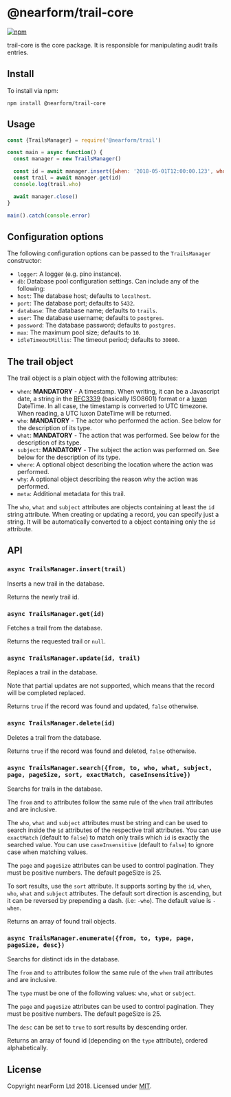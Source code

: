 # @nearform/trail-core

[![npm][npm-badge]][npm-url]

trail-core is the core package. It is responsible for manipulating audit trails entries.

## Install

To install via npm:

```
npm install @nearform/trail-core
```

## Usage

```javascript
const {TrailsManager} = require('@nearform/trail')

const main = async function() {
  const manager = new TrailsManager()

  const id = await manager.insert({when: '2018-05-01T12:00:00.123', who: 'user:1', what: 'open', subject: 'page:1'})
  const trail = await manager.get(id)
  console.log(trail.who)

  await manager.close()
}

main().catch(console.error)
```

## Configuration options

The following configuration options can be passed to the `TrailsManager` constructor:

*  `logger`: A logger (e.g. pino instance).
*  `db`: Database pool configuration settings. Can include any of the following:
  *  `host`: The database host; defaults to `localhost`.
  *  `port`: The database port; defaults to `5432`.
  *  `database`: The database name; defaults to `trails`.
  *  `user`: The database username; defaults to `postgres`.
  *  `password`: The database password; defaults to `postgres`.
  *  `max`: The maximum pool size; defaults to `10`.
  *  `idleTimeoutMillis`: The timeout period; defaults to `30000`.

## The trail object

The trail object is a plain object with the following attributes:

*   `when`: **MANDATORY** - A timestamp. When writing, it can be a Javascript date, a string in the [RFC3339][rfc3339] (basically ISO8601) format or a [luxon][luxon] DateTime. In all case, the timestamp is converted to UTC timezone. When reading, a UTC luxon DateTime will be returned.
*   `who`: **MANDATORY** - The actor who performed the action. See below for the description of its type.
*   `what`: **MANDATORY** - The action that was performed. See below for the description of its type.
*   `subject`: **MANDATORY** - The subject the action was performed on. See below for the description of its type.
*   `where`: A optional object describing the location where the action was performed.
*   `why`: A optional object describing the reason why the action was performed.
*   `meta`: Additional metadata for this trail.

The `who`, `what` and `subject` attributes are objects containing at least the `id` string attribute. When creating or updating a record, you can specify just a string.
It will be automatically converted to a object containing only the `id` attribute.

## API

### `async TrailsManager.insert(trail)`

Inserts a new trail in the database.

Returns the newly trail id.

### `async TrailsManager.get(id)`

Fetches a trail from the database.

Returns the requested trail or `null`.

### `async TrailsManager.update(id, trail)`

Replaces a trail in the database.

Note that partial updates are not supported, which means that the record will be completed replaced.

Returns `true` if the record was found and updated, `false` otherwise.

### `async TrailsManager.delete(id)`

Deletes a trail from the database.

Returns `true` if the record was found and deleted, `false` otherwise.

### `async TrailsManager.search({from, to, who, what, subject, page, pageSize, sort, exactMatch, caseInsensitive})`

Searchs for trails in the database.

The `from` and `to` attributes follow the same rule of the `when` trail attributes and are inclusive.

The `who`, `what` and `subject` attributes must be string and can be used to search inside the `id` attributes of the respective trail attributes.
You can use `exactMatch` (default to `false`) to match only trails which `id` is exactly the searched value.
You can use `caseInsensitive` (default to `false`) to ignore case when matching values.

The `page` and `pageSize` attributes can be used to control pagination. They must be positive numbers. The default pageSize is 25.

To sort results, use the `sort` attribute. It supports sorting by the `id`, `when`, `who`, `what` and `subject` attributes.
The default sort direction is ascending, but it can be reversed by prepending a dash. (i.e: `-who`). The default value is `-when`.

Returns an array of found trail objects.

### `async TrailsManager.enumerate({from, to, type, page, pageSize, desc})`

Searchs for distinct ids in the database.

The `from` and `to` attributes follow the same rule of the `when` trail attributes and are inclusive.

The `type` must be one of the following values: `who`, `what` or `subject`.

The `page` and `pageSize` attributes can be used to control pagination. They must be positive numbers. The default pageSize is 25.

The `desc` can be set to `true` to sort results by descending order.

Returns an array of found id (depending on the `type` attribute), ordered alphabetically.

## License

Copyright nearForm Ltd 2018. Licensed under [MIT][license].

[npm-url]: https://npmjs.org/package/@nearform/trail-core
[npm-badge]: https://img.shields.io/npm/v/@nearform/trail-core.svg
[luxon]: https://moment.github.io/luxon/
[rfc3339]: https://tools.ietf.org/html/rfc3339
[license]: ./LICENSE.md
